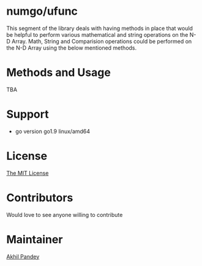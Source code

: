 # numgo/ufunc
This segment of the library deals with having methods in place
that would be helpful to perform various mathematical and string
operations on the N-D Array. Math, String and Comparision operations
could be performed on the N-D Array using the below mentioned methods.

# Methods and Usage
TBA

# Support
- go version go1.9 linux/amd64

# License
[The MIT License](https://github.com/akhilpandey95/numGo/blob/master/LICENSE)

# Contributors
Would love to see anyone willing to contribute

# Maintainer
[Akhil Pandey](https://github.com/akhilpandey95)
